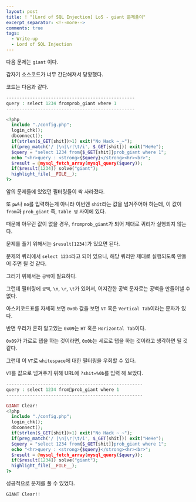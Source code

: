 ```yaml
---
layout: post
title: ! "[Lord of SQL Injection] LoS - giant 문제풀이"
excerpt_separator: <!--more-->
comments: true
tags:
  - Write-up
  - Lord of SQL Injection
---
```


다음 문제는 `giant` 이다.  

갑자기 소스코드가 너무 간단해져서 당황했다.  

<!--more-->

코드는 다음과 같다.  

```php
-------------------------------------------------
query : select 1234 fromprob_giant where 1
-------------------------------------------------

<?php 
  include "./config.php"; 
  login_chk(); 
  dbconnect(); 
  if(strlen($_GET[shit])>1) exit("No Hack ~_~"); 
  if(preg_match('/ |\n|\r|\t/i', $_GET[shit])) exit("HeHe"); 
  $query = "select 1234 from{$_GET[shit]}prob_giant where 1"; 
  echo "<hr>query : <strong>{$query}</strong><hr><br>"; 
  $result = @mysql_fetch_array(mysql_query($query)); 
  if($result[1234]) solve("giant"); 
  highlight_file(__FILE__); 
?>
```

앞의 문제들에 있었던 필터링들이 싹 사라졌다.  

또 `pw`나 `no`를 입력하는게 아니라 이번엔 `shit`라는 값을 넘겨주어야 하는데, 이 값이 `from`과 `prob_giant` 즉, `table 명` 사이에 있다.  

때문에 아무런 값이 없을 경우, `fromprob_giant`가 되어 제대로 쿼리가 실행되지 않는다.  

문제를 풀기 위해서는 `$result[1234]`가 있으면 된다.  

문제의 쿼리에서 `select 1234`라고 되어 있으니, 해당 쿼리만 제대로 실행되도록 만들어 주면 될 것 같다.  

그러기 위해서는 `공백`이 필요하다.  

그런데 필터링에 `공백`, `\n`, `\r`, `\t`가 있어서, 어지간한 공백 문자로는 공백을 만들어낼 수 없다.  

아스키코드표를 자세히 보면 `0x0b` 값을 보면 `VT` 혹은 `Vertical Tab`이라는 문자가 있다.  

반면 우리가 흔히 알고있는 `0x09`는 `HT` 혹은 `Horizontal Tab`이다.  

`0x09`가 가로로 탭을 하는 것이라면, `0x0b`는 세로로 탭을 하는 것이라고 생각하면 될 것 같다.  

그런데 이 `VT`로 `whitespace`에 대한 필터링을 우회할 수 있다.  

`VT`를 값으로 넘겨주기 위해 URL에 `?shit=%0b`를 입력 해 보았다.  

```php
----------------------------------------------------
query : select 1234 fromprob_giant where 1
----------------------------------------------------

GIANT Clear!
<?php 
  include "./config.php"; 
  login_chk(); 
  dbconnect(); 
  if(strlen($_GET[shit])>1) exit("No Hack ~_~"); 
  if(preg_match('/ |\n|\r|\t/i', $_GET[shit])) exit("HeHe"); 
  $query = "select 1234 from{$_GET[shit]}prob_giant where 1"; 
  echo "<hr>query : <strong>{$query}</strong><hr><br>"; 
  $result = @mysql_fetch_array(mysql_query($query)); 
  if($result[1234]) solve("giant"); 
  highlight_file(__FILE__); 
?>
```

성공적으로 문제를 풀 수 있었다.  

`GIANT Clear!!`